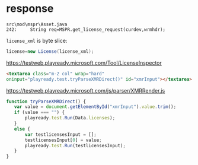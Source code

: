 # response

~~~
src\mod\mspr\Asset.java
242:     String req=MSPR.get_license_request(curdev,wrmhdr);
~~~

`license_xml` is byte slice:

~~~java
license=new License(license_xml);
~~~

https://testweb.playready.microsoft.com/Tool/LicenseInspector

~~~html
<textarea class="m-2 col" wrap="hard"
oninput="playready.test.tryParseXMRDirect()" id="xmrInput"></textarea>
~~~

https://testweb.playready.microsoft.com/js/parser/XMRRender.js

~~~js
function tryParseXMRDirect() {
   var value = document.getElementById("xmrInput").value.trim();
   if (value === "") {
       playready.test.Run(Data.licenses);
   }
   else {
       var testlicensesInput = [];
       testlicensesInput[0] = value;
       playready.test.Run(testlicensesInput);
   }
}
~~~
